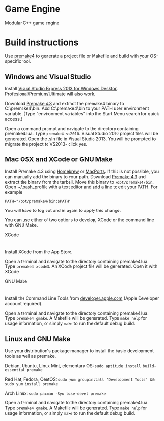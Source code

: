 Game Engine
======

Modular C++ game engine

Build instructions
====
Use [premake4](http://industriousone.com/premake) to generate a project file or Makefile and build with your OS-specific tool.

Windows and Visual Studio
--
Install [Visual Studio Express 2013 for Windows Desktop](http://www.visualstudio.com/downloads/download-visual-studio-vs). Profesional/Premium/Ultimate will also work.

Download [Premake 4.3](http://industriousone.com/premake/download) and extract the premake4 binary to C:\premake4\bin. Add C:\premake4\bin to your PATH user environment variable. (Type "environment variables" into the Start Menu search for quick access.)

Open a command prompt and navigate to the directory containing premake4.lua. Type `premake4 vs2010`. Visual Studio 2010 project files will be generated. Open the .sln file in Visual Studio 2013. You will be prompted to migrate the project to VS2013- click yes.

Mac OSX and XCode or GNU Make
--
Install Premake 4.3 using [Homebrew](http://www.brew.sh) or [MacPorts](http://www.macports.com). If this is not possible, you can manually add the binary to your path. Download [Premake 4.3](http://industriousone.com/premake/download) and extract the binary from the tarball. Move this binary to `/opt/premake4/bin`. Open ~/.bash_profile with a text editor and add a line to edit your PATH. For example:

    PATH="/opt/premake4/bin:$PATH"

You will have to log out and in again to apply this change.

You can use either of two options to develop, XCode or the command line with GNU Make.

XCode
#
Install XCode from the App Store.

Open a terminal and navigate to the directory containing premake4.lua. Type `premake4 xcode3`. An XCode project file will be generated. Open it with XCode

GNU Make
#
Install the Command Line Tools from [developer.apple.com](https://developer.apple.com/downloads/index.action) (Apple Developer account required).

Open a terminal and navigate to the directory containing premake4.lua. Type `premake4 gmake`. A Makefile will be generated. Type `make help` for usage information, or simply `make` to run the default debug build.

Linux and GNU Make
--
Use your distribution's package manager to install the basic development tools as well as premake.

Debian, Ubuntu, Linux Mint, elementary OS: `sudo aptitude install build-essential premake`

Red Hat, Fedora, CentOS: `sudo yum groupinstall 'Development Tools' && sudo yum install premake`

Arch Linux: `sudo pacman -Syu base-devel premake`

Open a terminal and navigate to the directory containing premake4.lua. Type `premake4 gmake`. A Makefile will be generated. Type `make help` for usage information, or simply `make` to run the default debug build.
